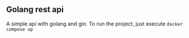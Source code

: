 ## Golang rest api

A simple api with golang and gin.
To run the project, just execute `docker compose up`
